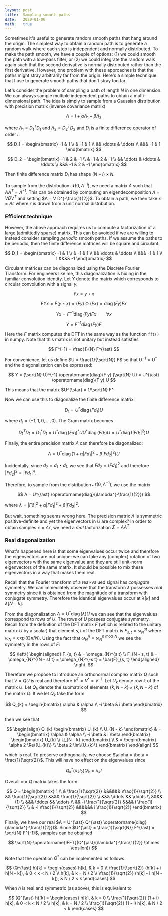 ```yaml
---
layout: post
title:  Sampling smooth paths
date:   2020-01-06
math:   true
---
```


Sometimes it's useful to generate random smooth paths that hang around the origin.
The simplest way to obtain a random path is to generate a random walk where each step is independent and normally distributed.
To make the path smooth, we have a couple of options: (1) we could smooth the path with a low-pass filter, or (2) we could integrate the random walk again such that the second derivative is normally distributed rather than the first derivative.
However, one problem with these approaches is that the paths might stray arbitrarily far from the origin.
Here's a simple technique that I use to generate smooth paths that don't stray too far.

Let's consider the problem of sampling a path of length $N$ in one dimension.
We can always sample multiple independent paths to obtain a multi-dimensional path.
The idea is simply to sample from a Gaussian distribution with precision matrix (inverse covariance matrix)

$$ \Lambda = I + \alpha \Lambda_{1} + \beta \Lambda_{2} $$

where $\Lambda_1 = D_1^T D_1$ and $\Lambda_2 = D_2^T D_2$ and $D_{i}$ is a finite difference operator of order $i$.

$$ D_1 = \begin{bmatrix} -1 & 1 \\ & -1 & 1 \\ && \ddots & \ddots \\ &&& -1 & 1 \end{bmatrix} $$

$$ D_2 = \begin{bmatrix} -1 & 2 & -1 \\ & -1 & 2 & -1 \\ && \ddots & \ddots & \ddots \\ &&& -1 & 2 & -1 \end{bmatrix} $$

Then finite difference matrix $D_i$ has shape $(N - i) \times N$.

To sample from the distribution $\mathcal{N}(0, \Lambda^{-1})$, we need a matrix $A$ such that $A A^{T} = \Lambda^{-1}$.
This can be obtained by computing an eigendecomposition $\Lambda = V D V^T$ and setting $A = V D^{-\frac{1}{2}}$.
To obtain a path, we then take $x = A \epsilon$ where $\epsilon$ is drawn from a unit normal distribution.

### Efficient technique

However, the above approach requires us to compute a factorization of a large (admittedly sparse) matrix.
This can be avoided if we are willing to instead consider sampling _periodic_ smooth paths.
If we assume the paths to be periodic, then the finite difference matrices will be square and circulant.

$$ D_1 = \begin{bmatrix} -1 & 1 \\ & -1 & 1 \\ && \ddots & \ddots \\ &&& -1 & 1 \\ 1 &&&& -1 \end{bmatrix} $$

Circulant matrices can be diagonalized using the Discrete Fourier Transform.
For engineers like me, this diagonalization is hiding in the familiar convolution identity.
Let $Y$ denote the matrix which corresponds to circular convolution with a signal $y$.

$$ Y x = y \star x $$

$$ F Y x = F (y \star x) = (F y) \odot (F x) = \operatorname{diag}(F y) F x $$

$$ Y x = F^{-1} \operatorname{diag}(F y) F x \qquad \forall x $$

$$ Y = F^{-1} \operatorname{diag}(F y) F $$

Here the $F$ matrix computes the DFT in the same way as the function `fft()` in numpy.
Note that this matrix is not unitary but instead satisfies

$$ F^{-1} = \frac{1}{N} F^{\ast} $$

For convenience, let us define $U = \frac{1}{\sqrt{N}} F$ so that $U^{-1} = U^{\ast}$ and the diagonalization can be expressed:

$$ Y = (\sqrt{N} U)^{-1} \operatorname{diag}(F y) (\sqrt{N} U) = U^{\ast} \operatorname{diag}(F y) U $$

This means that the matrix $U^{\star} = 1/\sqrt{N} F^

Now we can use this to diagonalize the finite difference matrix:

$$ D_{1} = U^{\ast} \operatorname{diag}(F d_{1}) U $$

where $d_{1} = (-1, 1, 0, \dots, 0)$. The Gram matrix becomes

$$ D_{1}^{T} D_{1} = D_{1}^{\ast} D_{1} = U^{\ast} \operatorname{diag}(F d_{1})^{\ast} U U^{\ast} \operatorname{diag}(F d_{1}) U = U^{\ast} \operatorname{diag}(\lvert F d_{1} \rvert^{2}) U $$

Finally, the entire precision matrix $\Lambda$ can therefore be diagonalized:

$$ \Lambda = U^{\ast} \operatorname{diag}(1 + \alpha \lvert F d_{1} \rvert^{2} + \beta \lvert F d_{2} \rvert^{2}) U $$

Incidentally, since $d_2 = d_1 \star d_1$, we see that $F d_{2} = (F d_{1})^2$ and therefore $\lvert F d_{2} \rvert^2 = \lvert F d_{1} \rvert^4$.

Therefore, to sample from the distribution $\mathcal{N}(0, \Lambda^{-1})$, we use the matrix

$$ A = U^{\ast} \operatorname{diag}(\lambda^{-\frac{1}{2}}) $$

where $\lambda = \lvert F \delta \rvert^{2} + \alpha \lvert F d_{1} \rvert^{2} + \beta \lvert F d_{2} \rvert^{2}$.

But wait, something seems wrong here.
The precision matrix $\Lambda$ is symmetric positive-definite and yet the eigenvectors in $U$ are complex?
In order to obtain samples $x = A \epsilon$, we need a _real_ factorization $\Sigma = A A^{T}$.

### Real diagonalization

What's happened here is that some eigenvalues occur twice and therefore the eigenvectors are not unique: we can take any (complex) rotation of two eigenvectors with the same eigenvalue and they are still unit-norm eigenvectors of the same matrix.
It should be possible to mix these eigenvectors in a way that makes them real.

Recall that the Fourier transform of a real-valued signal has _conjugate_ symmetry.
We can immediately observe that the transform $\lambda$ possesses _real_ symmetry since it is obtained from the magnitude of a transform with conjugate symmetry.
Therefore the identical eigenvalues occur at $\lambda[k]$ and $\lambda[N - k]$.

From the diagonalization $\Lambda = U^{\ast} \operatorname{diag}(\lambda) U$ we can see that the eigenvalues correspond to rows of $U$.
The rows of $U$ possess conjugate symmetry.
Recall from the definition of the DFT matrix $F$ (which is related to the unitary matrix $U$ by a scalar) that element $s, t$ of the DFT matrix is $F_{s, t} = \omega_{N}^{s t}$ where $\omega_{N} = \exp(i 2 \pi / N)$.
Using the fact that $\omega_{N}^{n} = \omega_{N}^{n \bmod N}$ we see the symmetry in the rows of $F$:

$$ \left\{ \begin{aligned}
F_{s, t} & = \omega_{N}^{s t} \\
F_{N - s, t} & = \omega_{N}^{(N - s) t} = \omega_{N}^{-s t} = \bar{F}_{s, t}
\end{aligned} \right. $$

Therefore we propose to introduce an orthonormal complex matrix $Q$ such that $V = Q U$ is real and therefore $V^{T} = V^{\ast} = V^{-1}$.
Let $U_{k}$ denote row $k$ of the matrix $U$.
Let $Q_{k}$ denote the submatrix of elements $\{k, N - k\} \times \{k, N - k\}$ of the matrix $Q$.
If we let $Q_{k}$ take the form

$$ Q_{k} = \begin{bmatrix} \alpha & \alpha \\ -i \beta & i \beta \end{bmatrix} $$

then we see that

$$ \begin{align}
Q_{k} \begin{bmatrix} U_{k} \\ U_{N - k} \end{bmatrix}
& = \begin{bmatrix} \alpha & \alpha \\ -i \beta & i \beta \end{bmatrix} \begin{bmatrix} U_{k} \\ U_{N - k} \end{bmatrix} \\
& = \begin{bmatrix} \alpha 2 \Re\{U_{k}\} \\ \beta 2 \Im\{U_{k}\} \end{bmatrix}
\end{align} $$

which is real.
To preserve orthogonality, we choose $\alpha = \beta = \frac{1}{\sqrt{2}}$.
This will have no effect on the eigenvalues since

$$ Q_{k}^{\ast} (\lambda_k I_{2}) Q_{k} = \lambda_k I $$

Overall our $Q$ matrix takes the form

$$ Q = \begin{bmatrix}
1 \\
& \frac{1}{\sqrt{2}} &&&&&& \frac{1}{\sqrt{2}} \\
&& \frac{1}{\sqrt{2}} &&&& \frac{1}{\sqrt{2}} \\
&&& \ddots && \ddots \\
&&&& (1) \\
&&& \ddots && \ddots \\
&& -i \frac{1}{\sqrt{2}} &&&& i \frac{1}{\sqrt{2}} \\
& -i \frac{1}{\sqrt{2}} &&&&&& i \frac{1}{\sqrt{2}}
\end{bmatrix} $$

Finally, we have our real $A = U^{\ast} Q^{\ast} \operatorname{diag}(\lambda^{-\frac{1}{2}})$.
Since $U^{\ast} = \frac{1}{\sqrt{N}} F^{\ast} = \sqrt{N} F^{-1}$, samples can be obtained

$$ \sqrt{N} \operatorname{IFFT}(Q^{\ast}(\lambda^{-\frac{1}{2}} \otimes \epsilon)) $$

Note that the operation $Q^{\ast}$ can be implemented as follows

$$ (Q^{\ast} h)[k] = \begin{cases}
h[k], & k = 0 \\
\frac{1}{\sqrt{2}} (h[k] + i h[N - k]), & 0 < k < N / 2 \\
h[k], & k = N / 2 \\
\frac{1}{\sqrt{2}} (h[k] - i h[N - k]), & N / 2 < k
\end{cases} $$

When $h$ is real and symmetric (as above), this is equivalent to

$$ (Q^{\ast} h)[k] = \begin{cases}
h[k], & k = 0 \\
\frac{1}{\sqrt{2}} (1 + i) h[k], & 0 < k < N / 2 \\
h[k], & k = N / 2 \\
\frac{1}{\sqrt{2}} (1 - i) h[k], & N / 2 < k
\end{cases} $$
